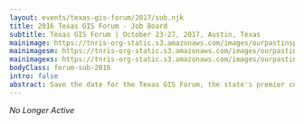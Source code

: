 ```yaml
---
layout: events/texas-gis-forum/2017/sub.njk
title: 2016 Texas GIS Forum - Job Board
subtitle: Texas GIS Forum | October 23-27, 2017, Austin, Texas
mainimage: https://tnris-org-static.s3.amazonaws.com/images/ourpastinspires-banner-main.jpg
mainimagesm: https://tnris-org-static.s3.amazonaws.com/images/ourpastinspires-banner-main-sm.jpg
mainimagexs: https://tnris-org-static.s3.amazonaws.com/images/ourpastinspires-banner-main-sm.jpg
bodyClass: forum-sub-2016
intro: false
abstract: Save the date for the Texas GIS Forum, the state's premier conference for the geospatial professional community.
---
```


<p class="lead"><em>No Longer Active</em></p>
